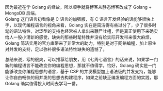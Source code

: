 
因为最近在学 Golang 的缘故，所以顺手就将博客从静态博客改成了 Golang + MongoDB 后端。  
Golang 这门语言初看像是 C 语言的加强版，有 C 语言开发经验的话能够很快上手，以现代编程语言的视角来看，Golang 实在是简洁得有些过分了，少了很多时髦的语法特性，对泛型的支持也经常被人拿出来鞭尸吐槽，但是真正使用下来确实给人一股小清新的感觉，缺失的那些时髦特性并没有给实际开发带来很大麻烦，Golang 简洁实用的官方库带来了非常大的助力，特别是对于网络编程，加上原生对并发的支持，足以弥补很多语法特性缺失的遗憾了。

总结来说，写的很爽，可以推荐给朋友，用《七周七语言》的话来说，如果学一门新的编程语言不能改变你的编程思想，那就不值得学，恰好，Golang 确实是一门能够改变你编程思想的语言，基于 CSP 的并发模型加上语法级的并发支持，能够让你自由畅快的用并发的思想去构建程序，如果之前缺乏编发编程方面的实践，那 Golang 确实值得投入时间去学习一番。
    